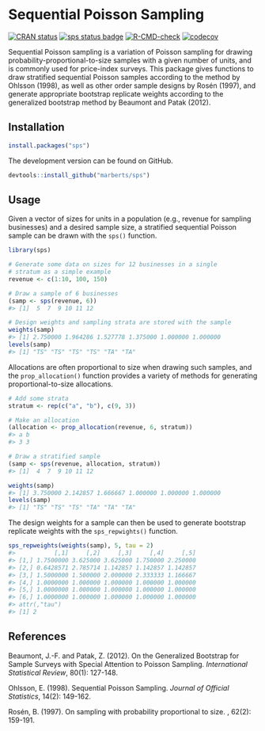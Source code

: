 Sequential Poisson Sampling
================

<!-- README.md is generated from README.Rmd. Please edit that file. -->

[![CRAN
status](https://www.r-pkg.org/badges/version/sps)](https://cran.r-project.org/package=sps)
[![sps status
badge](https://marberts.r-universe.dev/badges/sps)](https://marberts.r-universe.dev)
[![R-CMD-check](https://github.com/marberts/sps/workflows/R-CMD-check/badge.svg)](https://github.com/marberts/sps/actions)
[![codecov](https://codecov.io/gh/marberts/sps/branch/master/graph/badge.svg?token=5CPGWUF267)](https://app.codecov.io/gh/marberts/sps)

Sequential Poisson sampling is a variation of Poisson sampling for
drawing probability-proportional-to-size samples with a given number of
units, and is commonly used for price-index surveys. This package gives
functions to draw stratified sequential Poisson samples according to the
method by Ohlsson (1998), as well as other order sample designs by Rosén
(1997), and generate appropriate bootstrap replicate weights according
to the generalized bootstrap method by Beaumont and Patak (2012).

## Installation

``` r
install.packages("sps")
```

The development version can be found on GitHub.

``` r
devtools::install_github("marberts/sps")
```

## Usage

Given a vector of sizes for units in a population (e.g., revenue for
sampling businesses) and a desired sample size, a stratified sequential
Poisson sample can be drawn with the `sps()` function.

``` r
library(sps)

# Generate some data on sizes for 12 businesses in a single 
# stratum as a simple example
revenue <- c(1:10, 100, 150)

# Draw a sample of 6 businesses
(samp <- sps(revenue, 6))
#> [1]  5  7  9 10 11 12

# Design weights and sampling strata are stored with the sample
weights(samp)
#> [1] 2.750000 1.964286 1.527778 1.375000 1.000000 1.000000
levels(samp)
#> [1] "TS" "TS" "TS" "TS" "TA" "TA"
```

Allocations are often proportional to size when drawing such samples,
and the `prop_allocation()` function provides a variety of methods for
generating proportional-to-size allocations.

``` r
# Add some strata
stratum <- rep(c("a", "b"), c(9, 3))

# Make an allocation
(allocation <- prop_allocation(revenue, 6, stratum))
#> a b 
#> 3 3

# Draw a stratified sample
(samp <- sps(revenue, allocation, stratum))
#> [1]  4  7  9 10 11 12

weights(samp)
#> [1] 3.750000 2.142857 1.666667 1.000000 1.000000 1.000000
levels(samp)
#> [1] "TS" "TS" "TS" "TA" "TA" "TA"
```

The design weights for a sample can then be used to generate bootstrap
replicate weights with the `sps_repwights()` function.

``` r
sps_repweights(weights(samp), 5, tau = 2)
#>           [,1]     [,2]     [,3]     [,4]     [,5]
#> [1,] 1.7500000 3.625000 3.625000 1.750000 2.250000
#> [2,] 0.6428571 2.785714 1.142857 1.142857 1.142857
#> [3,] 1.5000000 1.500000 2.000000 2.333333 1.166667
#> [4,] 1.0000000 1.000000 1.000000 1.000000 1.000000
#> [5,] 1.0000000 1.000000 1.000000 1.000000 1.000000
#> [6,] 1.0000000 1.000000 1.000000 1.000000 1.000000
#> attr(,"tau")
#> [1] 2
```

## References

Beaumont, J.-F. and Patak, Z. (2012). On the Generalized Bootstrap for
Sample Surveys with Special Attention to Poisson Sampling.
*International Statistical Review*, 80(1): 127-148.

Ohlsson, E. (1998). Sequential Poisson Sampling. *Journal of Official
Statistics*, 14(2): 149-162.

Rosén, B. (1997). On sampling with probability proportional to size. ,
62(2): 159-191.
